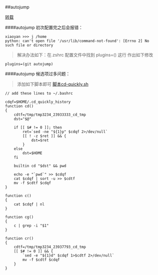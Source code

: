 ##autojump

[转载](http://uecss.com/zsh-brew-autojump-plugins-shell-for-mac.html)

####autojump 初次配置完之后会报错：

	xiaoyan >>> j /home 
	python: can't open file '/usr/lib/command-not-found': [Errno 2] No such file or directory
	

>解决办法如下：在.zshrc 配置文件中找到 plugins=() 这行
作出如下修改

	plugins=(git autojump)
	
	
	
####autojump 候选项过多问题：
	
>添加如下脚本即可
[脚本cd-quickly.sh](https://github.com/nuoerlz/cd-quicKly/blob/master/cd-quickly.sh)
	
	
	// add these lines to ~/.bashrc

	cdqf=$HOME/.cd_quickly_history
	function cd()
	{
    	cdtf=/tmp/tmp3234_23933333_cd_tmp
	    dst="$@"

    	if [[ $# != 0 ]]; then
        	ret=`sed -ne "${1}p" $cdqf 2>/dev/null`
	        [[ ! -z $ret ]] && {
    	        dst=$ret
        	}
	    else
    	    dst=$HOME
	    fi

    	builtin cd "$dst" && pwd

	    echo -e "`pwd`" >> $cdqf
    	cat $cdqf | sort -u >> $cdtf
    	mv -f $cdtf $cdqf
	}

	function c()
	{
    	cat $cdqf | nl
	}

	function cg()
	{
    	c | grep -i "$1"
	}

	function cr()
	{
    	cdtf=/tmp/tmp3234_23937793_cd_tmp
    	[[ $# != 0 ]] && {
        	`sed -e "${1}d" $cdqf 1>$cdtf 2>/dev/null`
        	mv -f $cdtf $cdqf
    	}
	}